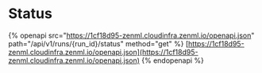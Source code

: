 # Status

{% openapi src="https://1cf18d95-zenml.cloudinfra.zenml.io/openapi.json" path="/api/v1/runs/{run_id}/status" method="get" %}
[https://1cf18d95-zenml.cloudinfra.zenml.io/openapi.json](https://1cf18d95-zenml.cloudinfra.zenml.io/openapi.json)
{% endopenapi %}
